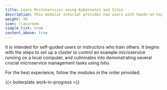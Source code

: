 ```yaml
---
title: Learn Microservices using Kubernetes and Istio 
description: This modular tutorial provides new users with hands-on experience using Istio for common microservices scenarios, one step at a time.   
weight: 40
icon: classroom
simple_list: true
content_above: true
---
```


It is intended for self-guided users or instructors who train
others. It begins with the steps to set up a cluster to
control an example microservice running on a local computer, and culminates into
demonstrating several crucial microservice management tasks using Istio.

For the best experience, follow the modules in the order provided.

{{< boilerplate work-in-progress >}}
